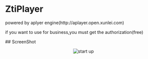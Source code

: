 # ZtiPlayer
<p>powered by aplyer engine(http://aplayer.open.xunlei.com)</p>
<p>  if you want to use for business,you must get the authorization(free)    </p>
## ScreenShot
<p align="center">
        <img src="https://github.com/zhaotianff/ZtiPlayer/blob/master/ScreenShots/1.jpg" align="center" alt="start up"/>        
</p>
